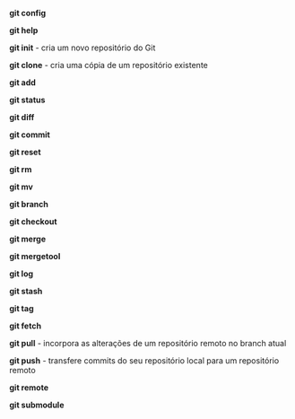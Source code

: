 **git config**

**git help**

**git init** - cria um novo repositório do Git

**git clone** - cria uma cópia de um repositório existente

**git add** 

**git status**  

**git diff**

**git commit** 

**git reset**

**git rm**

**git mv**

**git branch**

**git checkout**

**git merge**

**git mergetool**

**git log**

**git stash**

**git tag**

**git fetch**

**git pull** - incorpora as alterações de um repositório remoto no branch atual

**git push** - transfere commits do seu repositório local para um repositório remoto

**git remote**

**git submodule**
